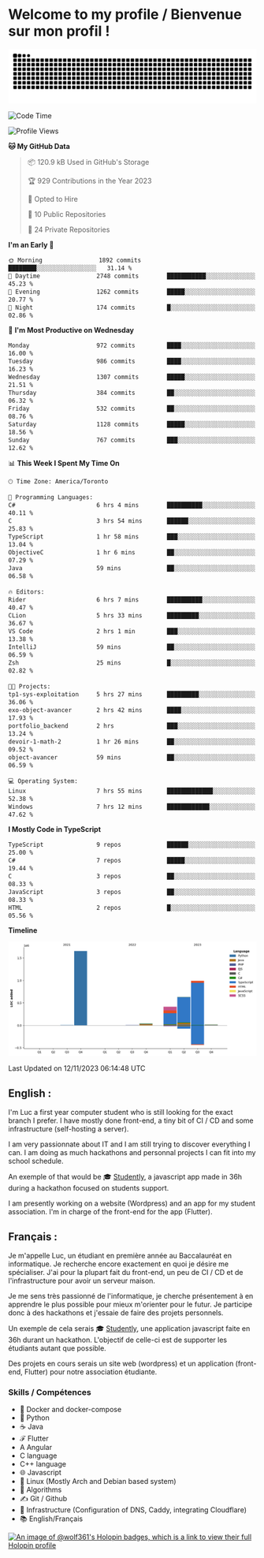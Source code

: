 # Welcome to my profile / Bienvenue sur mon profil !

![snake gif](https://github.com/wolf-361/wolf-361/blob/output/github-contribution-grid-snake.svg)

<!--START_SECTION:waka-->
![Code Time](http://img.shields.io/badge/Code%20Time-454%20hrs%2041%20mins-blue)

![Profile Views](http://img.shields.io/badge/Profile%20Views-0-blue)

**🐱 My GitHub Data** 

> 📦 120.9 kB Used in GitHub's Storage 
 > 
> 🏆 929 Contributions in the Year 2023
 > 
> 💼 Opted to Hire
 > 
> 📜 10 Public Repositories 
 > 
> 🔑 24 Private Repositories 
 > 
**I'm an Early 🐤** 

```text
🌞 Morning                1892 commits        ████████░░░░░░░░░░░░░░░░░   31.14 % 
🌆 Daytime                2748 commits        ███████████░░░░░░░░░░░░░░   45.23 % 
🌃 Evening                1262 commits        █████░░░░░░░░░░░░░░░░░░░░   20.77 % 
🌙 Night                  174 commits         █░░░░░░░░░░░░░░░░░░░░░░░░   02.86 % 
```
📅 **I'm Most Productive on Wednesday** 

```text
Monday                   972 commits         ████░░░░░░░░░░░░░░░░░░░░░   16.00 % 
Tuesday                  986 commits         ████░░░░░░░░░░░░░░░░░░░░░   16.23 % 
Wednesday                1307 commits        █████░░░░░░░░░░░░░░░░░░░░   21.51 % 
Thursday                 384 commits         ██░░░░░░░░░░░░░░░░░░░░░░░   06.32 % 
Friday                   532 commits         ██░░░░░░░░░░░░░░░░░░░░░░░   08.76 % 
Saturday                 1128 commits        █████░░░░░░░░░░░░░░░░░░░░   18.56 % 
Sunday                   767 commits         ███░░░░░░░░░░░░░░░░░░░░░░   12.62 % 
```


📊 **This Week I Spent My Time On** 

```text
🕑︎ Time Zone: America/Toronto

💬 Programming Languages: 
C#                       6 hrs 4 mins        ██████████░░░░░░░░░░░░░░░   40.11 % 
C                        3 hrs 54 mins       ██████░░░░░░░░░░░░░░░░░░░   25.83 % 
TypeScript               1 hr 58 mins        ███░░░░░░░░░░░░░░░░░░░░░░   13.04 % 
ObjectiveC               1 hr 6 mins         ██░░░░░░░░░░░░░░░░░░░░░░░   07.29 % 
Java                     59 mins             ██░░░░░░░░░░░░░░░░░░░░░░░   06.58 % 

🔥 Editors: 
Rider                    6 hrs 7 mins        ██████████░░░░░░░░░░░░░░░   40.47 % 
CLion                    5 hrs 33 mins       █████████░░░░░░░░░░░░░░░░   36.67 % 
VS Code                  2 hrs 1 min         ███░░░░░░░░░░░░░░░░░░░░░░   13.38 % 
IntelliJ                 59 mins             ██░░░░░░░░░░░░░░░░░░░░░░░   06.59 % 
Zsh                      25 mins             █░░░░░░░░░░░░░░░░░░░░░░░░   02.82 % 

🐱‍💻 Projects: 
tp1-sys-exploitation     5 hrs 27 mins       █████████░░░░░░░░░░░░░░░░   36.06 % 
exo-object-avancer       2 hrs 42 mins       ████░░░░░░░░░░░░░░░░░░░░░   17.93 % 
portfolio_backend        2 hrs               ███░░░░░░░░░░░░░░░░░░░░░░   13.24 % 
devoir-1-math-2          1 hr 26 mins        ██░░░░░░░░░░░░░░░░░░░░░░░   09.52 % 
object-avancer           59 mins             ██░░░░░░░░░░░░░░░░░░░░░░░   06.59 % 

💻 Operating System: 
Linux                    7 hrs 55 mins       █████████████░░░░░░░░░░░░   52.38 % 
Windows                  7 hrs 12 mins       ████████████░░░░░░░░░░░░░   47.62 % 
```

**I Mostly Code in TypeScript** 

```text
TypeScript               9 repos             ██████░░░░░░░░░░░░░░░░░░░   25.00 % 
C#                       7 repos             █████░░░░░░░░░░░░░░░░░░░░   19.44 % 
C                        3 repos             ██░░░░░░░░░░░░░░░░░░░░░░░   08.33 % 
JavaScript               3 repos             ██░░░░░░░░░░░░░░░░░░░░░░░   08.33 % 
HTML                     2 repos             █░░░░░░░░░░░░░░░░░░░░░░░░   05.56 % 
```



**Timeline**

![Lines of Code chart](https://raw.githubusercontent.com/wolf-361/wolf-361/main/assets/bar_graph.png)


 Last Updated on 12/11/2023 06:14:48 UTC
<!--END_SECTION:waka-->

## English : 

I'm Luc a first year computer student who is still looking for the exact branch I prefer. I have mostly done front-end, a tiny bit of CI / CD and some infrastructure (self-hosting a server).

I am very passionnate about IT and I am still trying to discover everything I can. I am doing as much hackathons and personnal projects I can fit into my school schedule.

An exemple of that would be 🎓 [Studently](https://github.com/wolf-361/Studently-CodeJam12), a javascript app made in 36h during a hackathon focused on students support.

I am presently working on a website (Wordpress) and an app for my student association. I'm in charge of the front-end for the app (Flutter).

## Français :

Je m'appelle Luc, un étudiant en première année au Baccalauréat en informatique. Je recherche encore exactement en quoi je désire me spécialiser. J'ai pour la plupart fait du front-end, un peu de CI / CD et de l'infrastructure pour avoir un serveur maison.

Je me sens très passionné de l'informatique, je cherche présentement à en apprendre le plus possible pour mieux m'orienter pour le futur. Je participe donc à des hackathons et j'essaie de faire des projets personnels.

Un exemple de cela serais 🎓 [Studently](https://github.com/wolf-361/Studently-CodeJam12), une application javascript faite en 36h durant un hackathon. L'objectif de celle-ci est de supporter les étudiants autant que possible.

Des projets en cours serais un site web (wordpress) et un application (front-end, Flutter) pour notre association étudiante.

###  Skills / Compétences

* 🐋 Docker and docker-compose
* 🐍 Python
* ☕ Java
* ℱ Flutter
* A Angular
* C language
* C++ language
* 🌐 Javascript
* 🐧 Linux (Mostly Arch and Debian based system)
* 🧩 Algorithms
* ✍️ Git / Github
* 📜 Infrastructure (Configuration of DNS, Caddy, integrating Cloudflare)
* 📚 English/Français

[![An image of @wolf361's Holopin badges, which is a link to view their full Holopin profile](https://holopin.me/wolf361)](https://holopin.io/@wolf361)


